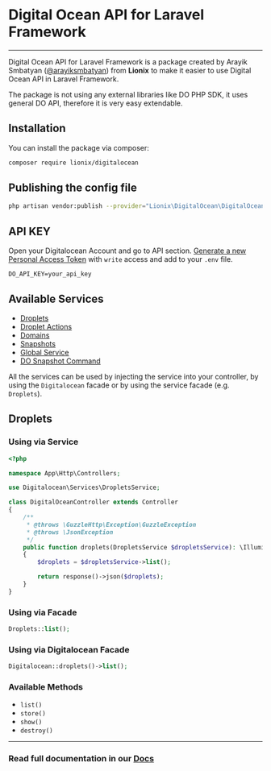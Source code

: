 # Digital Ocean API for Laravel Framework

---

Digital Ocean API for Laravel Framework is a package created by Arayik Smbatyan ([@arayiksmbatyan](https://github.com/arayiksmbatyan)) from **Lionix** to make it easier to use Digital Ocean API in Laravel Framework.

The package is not using any external libraries like DO PHP SDK, it uses general DO API, therefore it is very easy extendable.

## Installation

You can install the package via composer:

```bash
composer require lionix/digitalocean
```

## Publishing the config file

```bash
php artisan vendor:publish --provider="Lionix\DigitalOcean\DigitalOceanServiceProvider" --tag="config"
```

## API KEY

Open your Digitalocean Account and go to API section. [Generate a new Personal Access Token](https://cloud.digitalocean.com/account/api/tokens/new?i=c1d240) with `write` access and add to your `.env` file.

```apacheconf
DO_API_KEY=your_api_key
```

## Available Services

- [Droplets](#droplets)
- [Droplet Actions](https://docs.lionix.io/laravel-digitalocean-api#droplet-actions)
- [Domains](https://docs.lionix.io/laravel-digitalocean-api#domains)
- [Snapshots](https://docs.lionix.io/laravel-digitalocean-api#snapshots)
- [Global Service](https://docs.lionix.io/laravel-digitalocean-api#global-service)
- [DO Snapshot Command](https://docs.lionix.io/laravel-digitalocean-api#do-snapshot-command)

All the services can be used 
by injecting the service into 
your controller, 
by using the `Digitalocean` facade or by using the service facade (e.g. `Droplets`).


## Droplets

### Using via Service
```php
<?php

namespace App\Http\Controllers;

use Digitalocean\Services\DropletsService;

class DigitalOceanController extends Controller
{
    /**
     * @throws \GuzzleHttp\Exception\GuzzleException
     * @throws \JsonException
     */
    public function droplets(DropletsService $dropletsService): \Illuminate\Http\JsonResponse
    {
        $droplets = $dropletsService->list();

        return response()->json($droplets);
    }
}
```

### Using via Facade

```php
Droplets::list();
```

### Using via Digitalocean Facade

```php
Digitalocean::droplets()->list();
```

### Available Methods

- `list()`
- `store()`
- `show()`
- `destroy()`

---

### Read full documentation in our [Docs](https://docs.lionix.io/laravel-digitalocean-api)

